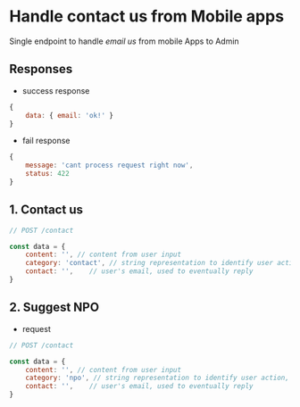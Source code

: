 # Handle contact us from Mobile apps

Single endpoint to handle _email us_ from mobile Apps to Admin

## Responses

- success response

```javascript
{
    data: { email: 'ok!' }
}
```

- fail response

```javascript
{
    message: 'cant process request right now',
    status: 422
}
```

## 1. Contact us

```javascript
// POST /contact

const data = {
    content: '', // content from user input
    category: 'contact', // string representation to identify user action, i.e: suggestion, question...
    contact: '',    // user's email, used to eventually reply
}
```

## 2. Suggest NPO

- request

```javascript
// POST /contact

const data = {
    content: '', // content from user input
    category: 'npo', // string representation to identify user action, i.e: suggestion, question...
    contact: '',    // user's email, used to eventually reply
}
```